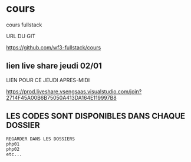 # cours


cours fullstack

URL DU GIT

https://github.com/wf3-fullstack/cours


## lien live share jeudi 02/01

LIEN POUR CE JEUDI APRES-MIDI

https://prod.liveshare.vsengsaas.visualstudio.com/join?2714F45A00B6B75050A413DA164E119997B8


## LES CODES SONT DISPONIBLES DANS CHAQUE DOSSIER 

    REGARDER DANS LES DOSSIERS 
    php01
    php02
    etc...

  


























